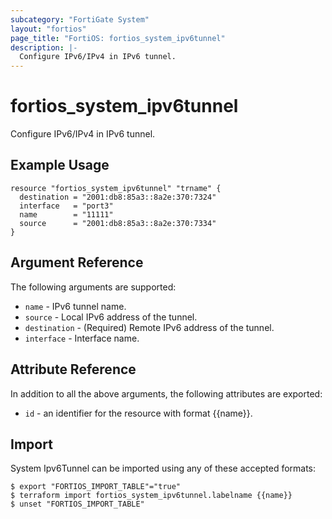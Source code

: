 ```yaml
---
subcategory: "FortiGate System"
layout: "fortios"
page_title: "FortiOS: fortios_system_ipv6tunnel"
description: |-
  Configure IPv6/IPv4 in IPv6 tunnel.
---
```


# fortios_system_ipv6tunnel
Configure IPv6/IPv4 in IPv6 tunnel.

## Example Usage

```hcl
resource "fortios_system_ipv6tunnel" "trname" {
  destination = "2001:db8:85a3::8a2e:370:7324"
  interface   = "port3"
  name        = "11111"
  source      = "2001:db8:85a3::8a2e:370:7334"
}
```

## Argument Reference

The following arguments are supported:

* `name` - IPv6 tunnel name.
* `source` - Local IPv6 address of the tunnel.
* `destination` - (Required) Remote IPv6 address of the tunnel.
* `interface` - Interface name.


## Attribute Reference

In addition to all the above arguments, the following attributes are exported:
* `id` - an identifier for the resource with format {{name}}.

## Import

System Ipv6Tunnel can be imported using any of these accepted formats:
```
$ export "FORTIOS_IMPORT_TABLE"="true"
$ terraform import fortios_system_ipv6tunnel.labelname {{name}}
$ unset "FORTIOS_IMPORT_TABLE"
```
